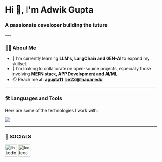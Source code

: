 <h1>Hi 👋, I'm Adwik Gupta</h1>
<h3>A passionate developer building the future.</h3>
---

### 🙋‍♂️ About Me

- 🌱 I’m currently learning **LLM's, LangChain and GEN-AI** to expand my skillset.
- 👯 I’m looking to collaborate on open-source projects, especially those involving **MERN stack, APP Development and AI/ML**.
- 📫 Reach me at: **agupta11_be23@thapar.edu**

---

### 🛠️ Languages and Tools

Here are some of the technologies I work with:

<p>
  <a href="https://skillicons.dev">
    <img src="https://skillicons.dev/icons?i=c,cpp,js,html,css,react,tailwind,python,postman,postgresql,mongodb,redis,docker,aws,git,github,firebase,mysql,bootstrap" />
  </a>
</p>

---

### 🔗 SOCIALS

<p>
  <a href="https://linkedin.com/in/adwik-gupta-4a06b229a/" target="_blank">
    <img src="https://raw.githubusercontent.com/rahuldkjain/github-profile-readme-generator/master/src/images/icons/Social/linked-in-alt.svg" alt="linkedin" height="40" />
  </a>
  <a href="https://leetcode.com/vegito7110/" target="_blank">
    <img src="https://raw.githubusercontent.com/rahuldkjain/github-profile-readme-generator/master/src/images/icons/Social/leet-code.svg" alt="leetcode" height="40" />
  </a>
</p>
<!--
**Vegito7110/Vegito7110** is a ✨ _special_ ✨ repository because its `README.md` (this file) appears on your GitHub profile.

Here are some ideas to get you started:
- 🔭 I’m currently working on **[Name of Your Project]**, a project that aims to [briefly describe the project's goal].
- 🔭 I’m currently working on ...
- 🌱 I’m currently learning ...
- 👯 I’m looking to collaborate on ...
- 🤔 I’m looking for help with ...
- 💬 Ask me about ...
- 📫 How to reach me: ...
- 😄 Pronouns: ...
- ⚡ Fun fact: ...
-->
